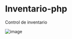 # Inventario-php
Control de inventario

![image](https://user-images.githubusercontent.com/89054795/201368283-bbbe8914-fb53-4e77-abd5-e8e9ad37f683.png)

